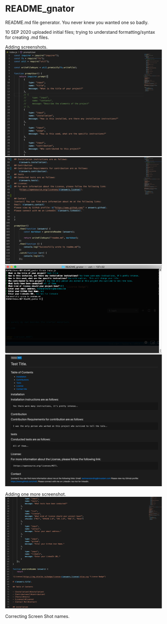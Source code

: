 # README_gnator
README.md file generator.  You never knew you wanted one so badly.


10 SEP 2020
uploaded initial files; trying to understand formatting/syntax for creating .md files.

Adding screenshots.
![screen1](./Screen_Shot_01.png)
![screen2](./Screen_Shot_02.png)
![screen3](./Screen_Shot_03.png)
![screen4](./Screen_Shot_04.png)


Adding one more screenshot.
![screen2b](./Screen_Shot_02b.png)

Correcting Screen Shot names.
